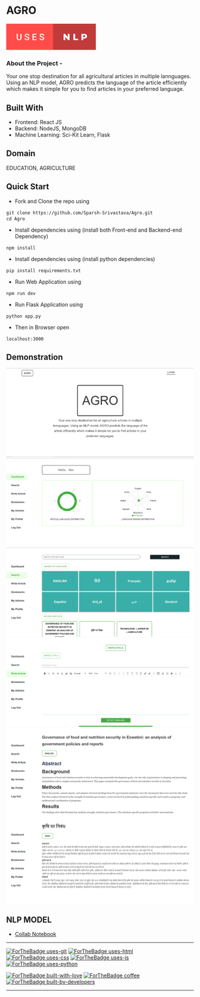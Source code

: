 # AGRO
![Uses_NLP](https://github.com/Sparsh-Srivastava/Agro/blob/main/screenshots/uses-nlp.svg)
### About the Project -
Your one stop destination for all agricultural articles in multiple lannguages. Using an NLP model, AGRO predicts the language of the article efficiently which makes it simple for you to find articles in your preferred language.


## Built With

- Frontend: React JS
- Backend: NodeJS, MongoDB
- Machine Learning: Sci-Kit Learn, Flask

## Domain
EDUCATION, AGRICULTURE

## Quick Start

- Fork and Clone the repo using

```
git clone https://github.com/Sparsh-Srivastava/Agro.git
cd Agro
```

- Install dependencies using (install both Front-end and Backend-end Dependency)

```
npm install
```
- Install dependencies using (install python dependencies)
```
pip install requirements.txt
```

- Run Web Application using

```
npm run dev
```
- Run Flask Application using

```
python app.py
```


- Then in Browser open

```
localhost:3000
```

## Demonstration
![Landing](https://github.com/Sparsh-Srivastava/Agro/blob/main/screenshots/Landing.png) 
![Dashboard](https://github.com/Sparsh-Srivastava/Agro/blob/main/screenshots/Dashboard.png) 
![Search](https://github.com/Sparsh-Srivastava/Agro/blob/main/screenshots/Search.png) 
![Create](https://github.com/Sparsh-Srivastava/Agro/blob/main/screenshots/Create.png) 
![Article1](https://github.com/Sparsh-Srivastava/Agro/blob/main/screenshots/Article1.png) 
![Article2](https://github.com/Sparsh-Srivastava/Agro/blob/main/screenshots/Article2.png)

## NLP MODEL
- [Collab Notebook](https://github.com/Sparsh-Srivastava/Agro/blob/main/Language_Detection_NLP.ipynb)

---

[![ForTheBadge uses-git](http://ForTheBadge.com/images/badges/uses-git.svg)](https://github.com/Sparsh-Srivastava/Agro)
[![ForTheBadge uses-html](http://ForTheBadge.com/images/badges/uses-html.svg)](https://github.com/Sparsh-Srivastava/Agro)
[![ForTheBadge uses-css](http://ForTheBadge.com/images/badges/uses-css.svg)](https://github.com/Sparsh-Srivastava/Agro)
[![ForTheBadge uses-js](http://ForTheBadge.com/images/badges/uses-js.svg)](https://github.com/Sparsh-Srivastava/Agro)
[![ForTheBadge uses-python](https://forthebadge.com/images/badges/made-with-python.svg)](https://github.com/Sparsh-Srivastava/Agro)

[![ForTheBadge built-with-love](http://ForTheBadge.com/images/badges/built-with-love.svg)](https://github.com/Sparsh-Srivastava/Agro)
[![ForTheBadge coffee](https://forthebadge.com/images/badges/powered-by-coffee.svg)](https://github.com/Sparsh-Srivastava/Agro)
[![ForTheBadge built-by-developers](http://ForTheBadge.com/images/badges/built-by-developers.svg)](https://github.com/Sparsh-Srivastava/Agro)

---
